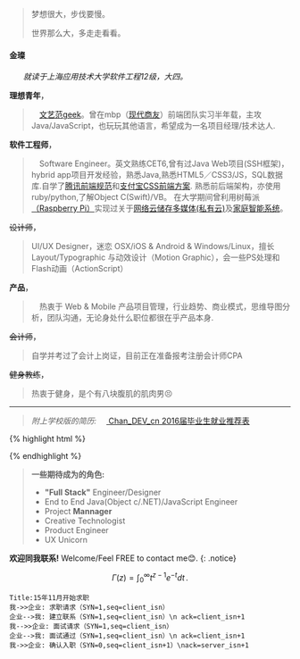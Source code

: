 
>梦想很大，步伐要慢。
>
>世界那么大，多走走看看。

#### 金璨
&nbsp;&ensp;&emsp;*就读于上海应用技术大学软件工程12级，大四。*

**理想青年**，
>&emsp;<a href="https://jincan39.github.io/">文艺范geek</a>。曾在mbp（<a href="http://www.mbpsoft.com/" target="_blank">现代商友</a>）前端团队实习半年载，主攻 Java/JavaScript，也玩玩其他语言，希望成为一名项目经理/技术达人.


**软件工程师**，
>&emsp;Software Engineer。英文熟练CET6,曾有过Java Web项目(SSH框架)，hybrid app项目开发经验，熟悉Java,熟悉HTML5／CSS3/JS，SQL数据库.自学了<a href="https://github.com/jincan39/Mars">腾讯前端规范</a>和<a href="https://github.com/jincan39/Alice">支付宝CSS前端方案</a>. 熟悉前后端架构，亦使用ruby/python,了解Object C(Swift)/VB。
在大学期间曾利用树莓派<a href="https://www.raspberrypi.org">（Raspberry Pi）</a>实现过关于<a href="http://www.cnblogs.com/xiaowuyi/p/4051238.html">网络云储存多媒体</a><a href="http://techcrunch.cn/2014/06/06/sherlybox-creates-a-network-storage-system-on-your-desk/">(私有云)</a>及<a href="http://www.verious.com/tutorial/bringing-star-trek-to-life-lcars-home-automation-with-arduino-and-raspberry-pi-piday-raspberrypi-raspberry-pi/">家庭智能系统</a>。

<del>设计师</del>，
>UI/UX Designer，迷恋 OSX/iOS & Android & Windows/Linux，擅长 Layout/Typographic 与动效设计（Motion Graphic），会一些PS处理和Flash动画（ActionScript）

**产品**，
>&emsp;热衷于 Web & Mobile 产品项目管理，行业趋势、商业模式，思维导图分析，团队沟通，无论身处什么职位都很在乎产品本身.

<del>会计师</del>，
>自学并考过了会计上岗证，目前正在准备报考注册会计师CPA

<del>健身教练</del>，
>热衷于健身，是个有八块腹肌的肌肉男😣

---
>*附上学校版的简历:*
&emsp;<a href="https://github.com/jincan39/jincan39.github.io/blob/master/attach//121042Y126-金璨－2016届毕业生就业推荐表.doc"> Chan_DEV_cn 2016届毕业生就业推荐表</a><br />
    
{% highlight html %}
<!--<a href="https://github.com/jincan39/jincan39.github.io/attach/121042Y126-金璨－2016届毕业生就业推荐表.doc"> Chan_DEV_cn 2016届毕业生就业推荐表</a>-->
{% endhighlight %}
 


> **一些期待成为的角色:** 
> - **"Full Stack"** Engineer/Designer 
> - End to End Java(Object c/.NET)/JavaScript Engineer
> - Project **Mannager**
> - Creative Technologist 
> - Product Engineer
> - UX Unicorn

**欢迎同我联系!** Welcome/Feel FREE to contact me😊.
{: .notice}


$$
\Gamma(z) = \int_0^\infty t^{z-1}e^{-t}dt\,.
$$


```sequence
Title:15年11月开始求职
我->>企业: 求职请求（SYN=1,seq=client_isn） 
企业-->我: 建立联系（SYN=1,seq=client_isn）\n ack=client_isn+1
我-->>企业: 面试请求（SYN=1,seq=client_isn） 
企业-->我: 面试通过（SYN=1,seq=client_isn）\n ack=client_isn+1
我->>企业: 确认入职（SYN=0,seq=client_isn+1）\nack=server_isn+1
```
